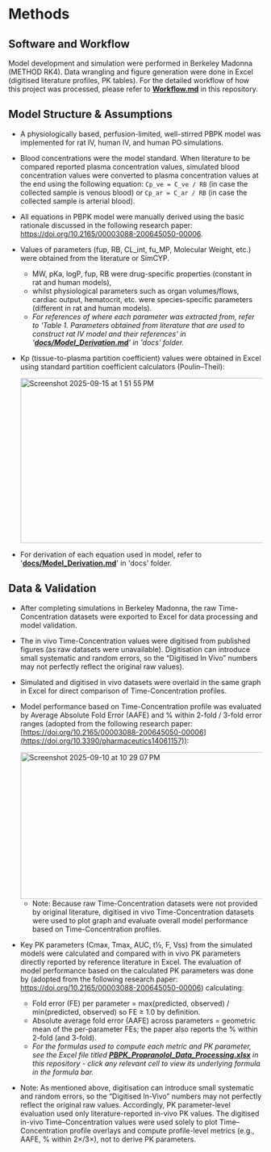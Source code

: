 # Methods

## Software and Workflow
Model development and simulation were performed in Berkeley Madonna (METHOD RK4). Data wrangling and figure generation were done in Excel (digitised literature profiles, PK tables). For the detailed workflow of how this project was processed, please refer to **[Workflow.md](Workflow.md)** in this repository.  


## Model Structure & Assumptions
- A physiologically based, perfusion-limited, well-stirred PBPK model was implemented for rat IV, human IV, and human PO simulations.
- Blood concentrations were the model standard. When literature to be compared reported plasma concentration values, simulated blood concentration values were converted to plasma concentration values at the end using the following equation: `Cp_ve = C_ve / RB` (in case the collected sample is venous blood) or `Cp_ar = C_ar / RB` (in case the collected sample is arterial blood).
- All equations in PBPK model were manually derived using the basic rationale discussed in the following research paper: https://doi.org/10.2165/00003088-200645050-00006. 
- Values of parameters (fup, RB, CL_int, fu_MP, Molecular Weight, etc.) were obtained from the literature or SimCYP.
  - MW, pKa, logP, fup, RB were drug-specific properties (constant in rat and human models),
  - whilst physiological parameters such as organ volumes/flows, cardiac output, hematocrit, etc. were species-specific parameters (different in rat and human models).
  - *For references of where each parameter was extracted from, refer to 'Table 1. Parameters obtained from literature that are used to construct rat IV model and their references' in '**[docs/Model_Derivation.md](docs/Model_Derivation)**' in 'docs' folder.*
- Kp (tissue-to-plasma partition coefficient) values were obtained in Excel using standard partition coefficient calculators (Poulin–Theil):


  <img width="578" height="327" alt="Screenshot 2025-09-15 at 1 51 55 PM" src="https://github.com/user-attachments/assets/1d280f9c-fe0e-4fa4-8c0f-007078901cff" />

- For derivation of each equation used in model, refer to '**[docs/Model_Derivation.md](docs/Model_Derivation)**' in 'docs' folder.

## Data & Validation
- After completing simulations in Berkeley Madonna, the raw Time-Concentration datasets were exported to Excel for data processing and model validation. 
- The in vivo Time-Concentration values were digitised from published figures (as raw datasets were unavailable). Digitisation can introduce small systematic and random errors, so the “Digitised In Vivo” numbers may not perfectly reflect the original raw values). 
- Simulated and digitised in vivo datasets were overlaid in the same graph in Excel for direct comparison of Time-Concentration profiles.  
- Model performance based on Time-Concentration profile was evaluated by Average Absolute Fold Error (AAFE) and % within 2-fold / 3-fold error ranges (adopted from the following research paper: [https://doi.org/10.2165/00003088-200645050-00006](https://doi.org/10.3390/pharmaceutics14061157)):

   <img width="631" height="291" alt="Screenshot 2025-09-10 at 10 29 07 PM" src="https://github.com/user-attachments/assets/799af2d3-9e5e-4f78-bbb7-2e261a5cb61f" />

  - Note: Because raw Time-Concentration datasets were not provided by original literature, digitised in vivo Time-Concentration datasets were used to plot graph and evaluate overall model performance based on Time-Concentration profiles. 
- Key PK parameters (Cmax, Tmax, AUC, t½, F, Vss) from the simulated models were calculated and compared with in vivo PK parameters directly reported by reference literature in Excel. The evaluation of model performance based on the calculated PK parameters was done by (adopted from the following research paper: https://doi.org/10.2165/00003088-200645050-00006) calculating:
  - Fold error (FE) per parameter = max(predicted, observed) / min(predicted, observed) so FE ≥ 1.0 by definition.
  - Absolute average fold error (AAFE) across parameters = geometric mean of the per-parameter FEs; the paper also reports the % within 2-fold (and 3-fold).
  - *For the formulas used to compute each metric and PK parameter, see the Excel file titled **[PBPK_Propranolol_Data_Processing.xlsx](/PBPK_Propranolol_Data_Processing.xlsx)** in this repository - click any relevant cell to view its underlying formula in the formula bar.*
- Note: As mentioned above, digitisation can introduce small systematic and random errors, so the “Digitised In-Vivo” numbers may not perfectly reflect the original raw values. Accordingly, PK parameter-level evaluation used only literature-reported in-vivo PK values. The digitised in-vivo Time–Concentration values were used solely to plot Time–Concentration profile overlays and compute profile-level metrics (e.g., AAFE, % within 2×/3×), not to derive PK parameters.
    
